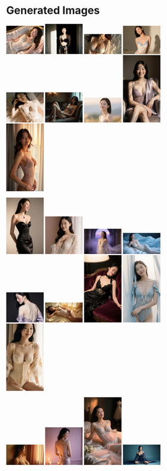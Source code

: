 # Generated Images



<img src="2025_10_25_01.webp" width="100"/> <img src="2025_10_25_02.webp" width="100"/> <img src="2025_10_25_03.webp" width="100"/> <img src="2025_10_25_04.webp" width="100"/> <img src="2025_10_25_05.webp" width="100"/> <img src="2025_10_25_06.webp" width="100"/> <img src="2025_10_25_07.webp" width="100"/> <img src="2025_10_25_08.webp" width="100"/> <img src="2025_10_25_09.webp" width="100"/>

<img src="2025_10_25_10.webp" width="100"/> <img src="2025_10_25_11.webp" width="100"/> <img src="2025_10_25_12.webp" width="100"/> <img src="2025_10_25_13.webp" width="100"/> <img src="2025_10_25_14.webp" width="100"/> <img src="2025_10_25_15.webp" width="100"/> <img src="2025_10_25_16.webp" width="100"/> <img src="2025_10_25_17.webp" width="100"/> <img src="2025_10_25_18.webp" width="100"/>

<img src="2025_10_25_19.webp" width="100"/> <img src="2025_10_25_20.webp" width="100"/> <img src="2025_10_25_21.webp" width="100"/> <img src="2025_10_25_22.webp" width="100"/>